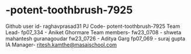 # -potent-toothbrush-7925
Github user id- raghavprasad31
PJ Code- potent-toothbrush-7925
Team Lead- fp07_334 - Aniket Ghormare
Team members- fw23_0708 - shweta mahantesh guranagoudar
fw23_0726 - Aditya Garg
fp07_069 - suraj gupta
IA Manager- ritesh.kamthe@masaischool.com